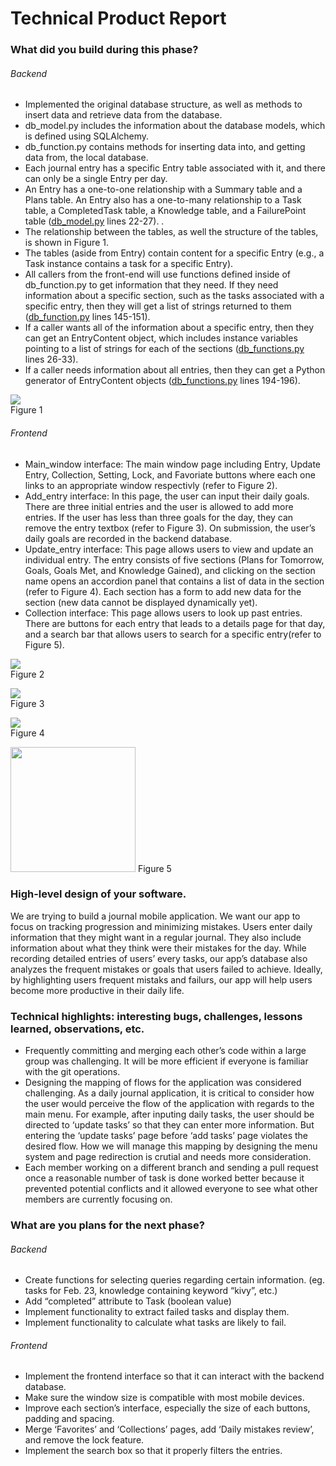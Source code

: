 # Technical Product Report
### What did you build during this phase?
###### Backend
- Implemented the original database structure, as well as methods to insert data and retrieve data from the database.
-  db_model.py includes the information about the database models, which is defined using SQLAlchemy. 
- db_function.py contains methods for inserting data into, and getting data from, the local database. 
- Each journal entry has a specific Entry table associated with it, and there can only be a single Entry per day.
- An Entry has a one-to-one relationship with a Summary table and a Plans table. An Entry also has a one-to-many relationship to a Task table, a CompletedTask table, a Knowledge table, and a FailurePoint table ([db_model.py](https://github.com/csc301-winter-2016/project-team12/blob/phase2-docs/db_model.py) lines 22-27). . 
- The relationship between the tables, as well the structure of the tables, is shown in Figure 1. 
- The tables (aside from Entry) contain content for a specific Entry (e.g., a Task instance contains a task for a specific Entry). 
- All callers from the front-end will use functions defined inside of db_function.py to get information that they need. If they need information about a specific section, such as the tasks associated with a specific entry, then they will get a list of strings returned to them ([db_function.py](https://github.com/csc301-winter-2016/project-team12/blob/phase2-docs/db_function.py) lines 145-151). 
- If a caller wants all of the information about a specific entry, then they can get an EntryContent object, which includes instance variables pointing to a list of strings for each of the sections ([db_functions.py](https://github.com/csc301-winter-2016/project-team12/blob/phase2-docs/db_function.py) lines 26-33). 
- If a caller needs information about all entries, then they can get a Python generator of EntryContent objects ([db_functions.py](https://github.com/csc301-winter-2016/project-team12/blob/phase2-docs/db_function.py) lines 194-196). 

![](https://github.com/csc301-winter-2016/project-team12/blob/master/doc/phase2/images/schema.png)  
Figure 1

###### Frontend
- Main_window interface: The main window page including Entry, Update Entry, Collection, Setting, Lock, and Favoriate buttons where each one links to an appropriate window respectivly (refer to Figure 2).
- Add_entry interface: In this page, the user can input their daily goals. There are three initial entries and the user is allowed to add more entries. If the user has less than three goals for the day, they can remove the entry textbox (refer to Figure 3). On submission, the user’s daily goals are recorded in the backend database.
- Update_entry interface: This page allows users to view and update an individual entry. The entry consists of five sections (Plans for Tomorrow, Goals, Goals Met, and Knowledge Gained), and clicking on the section name opens an accordion panel that contains a list of data in the section (refer to Figure 4). Each section has a form to add new data for the section (new data cannot be displayed dynamically yet).  
- Collection interface: This page allows users to look up past entries. There are buttons for each entry that leads to a details page for that day, and a search bar that allows users to search for a specific entry(refer to Figure 5).

![](https://github.com/csc301-winter-2016/project-team12/blob/master/doc/phase2/images/main.png)  
Figure 2

![](https://github.com/csc301-winter-2016/project-team12/blob/master/doc/phase2/images/add_entry.png)  
Figure 3

![](https://github.com/csc301-winter-2016/project-team12/blob/master/doc/phase2/images/update.png)  
Figure 4

<img src="https://github.com/csc301-winter-2016/project-team12/blob/master/doc/phase2/images/collection.png" style="width:200px;"/>
Figure 5 

### High-level design of your software.
We are trying to build a journal mobile application. We want our app to focus on tracking progression and minimizing mistakes. Users enter daily information that they might want in a regular journal. They also include information about what they think were their mistakes for the day. While recording detailed entries of users’ every tasks, our app’s database also analyzes the frequent mistakes or goals that users failed to achieve. Ideally, by highlighting users frequent mistaks and failurs, our app will help users become more productive in their daily life. 

### Technical highlights: interesting bugs, challenges, lessons learned, observations, etc.
- Frequently committing and merging each other’s code within a large group was challenging. It will be more efficient if everyone is familiar with the git operations.
- Designing the mapping of flows for the application was considered challenging. As a daily journal application, it is critical to consider how the user would perceive the flow of the application with regards to the main menu. For example, after inputing daily tasks, the user should be directed to ‘update tasks’ so that they can enter more information. But entering the ‘update tasks’ page before ‘add tasks’ page violates the desired flow. How we will manage this mapping by designing the menu system and page redirection is crutial and needs more consideration. 
- Each member working on a different branch and sending a pull request once a reasonable number of task is done worked better because it prevented potential conflicts and it allowed everyone to see what other members are currently focusing on.

### What are you plans for the next phase?

###### Backend
- Create functions for selecting queries regarding certain information. (eg. tasks for Feb. 23, knowledge containing keyword “kivy”, etc.)
- Add “completed” attribute to Task (boolean value)
- Implement functionality to extract failed tasks and display them.
- Implement functionality to calculate what tasks are likely to fail.

###### Frontend
- Implement the frontend interface so that it can interact with the backend database.
- Make sure the window size is compatible with most mobile devices.
- Improve each section’s interface, especially the size of each buttons, padding and spacing.
- Merge ‘Favorites’ and ‘Collections’ pages, add ‘Daily mistakes review’, and remove the lock feature.
- Implement the search box so that it properly filters the entries.
